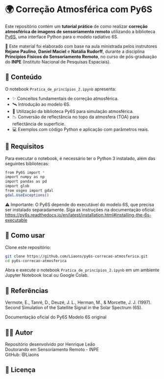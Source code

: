 # 🌍 Correção Atmosférica com Py6S

Este repositório contém um **tutorial prático** de como realizar **correção atmosférica de imagens de sensoriamento remoto** utilizando a biblioteca [Py6S](https://py6s.readthedocs.io/en/latest/), uma interface Python para o modelo radiativo 6S.

📌 Este material foi elaborado com base na aula ministrada pelos instrutores **Rejane Paulino**, **Daniel Maciel** e **Natália Rudorff**, durante a disciplina **Princípios Físicos do Sensoriamento Remoto**, no curso de pós-graduação do **INPE** (Instituto Nacional de Pesquisas Espaciais).



## 📘 Conteúdo

O notebook `Pratica_de_princípios_2.ipynb` apresenta:

- ✨ Conceitos fundamentais de correção atmosférica.
- 🛰️ Introdução ao modelo 6S.
- 🧪 Utilização da biblioteca Py6S para simulação atmosférica.
- 📉 Conversão de reflectância no topo da atmosfera (TOA) para reflectância de superfície.
- 💻 Exemplos com código Python e aplicação com parâmetros reais.


## 🧰 Requisitos

Para executar o notebook, é necessário ter o Python 3 instalado, além das seguintes bibliotecas:

```bash
from Py6S import *
import numpy as np
import pandas as pd
import glob
from osgeo import gdal
gdal.UseExceptions()
```

⚠️ Importante: O Py6S depende do executável do modelo 6S, que precisa ser instalado separadamente.
Siga as instruções na documentação oficial:
https://py6s.readthedocs.io/en/latest/installation.html#installing-the-6s-executable

## 🚀 Como usar
Clone este repositório:

```bash
git clone https://github.com/Liaons/py6s-correcao-atmosferica.git
cd py6s-correcao-atmosferica
```
Abra e execute o notebook `Pratica_de_princípios_2.ipynb` em um ambiente Jupyter Notebook local ou Google Colab.


## 📎 Referências
Vermote, E., Tanré, D., Deuzé, J. L., Herman, M., & Morcette, J. J. (1997). Second Simulation of the Satellite Signal in the Solar Spectrum (6S).

Documentação oficial do Py6S
Modelo 6S original


## 👨‍💻 Autor
Repositório desenvolvido por Henrique Leão \
Doutorando em Sensoriamento Remoto - INPE \
GitHub: @Liaons

## 📄 Licença
